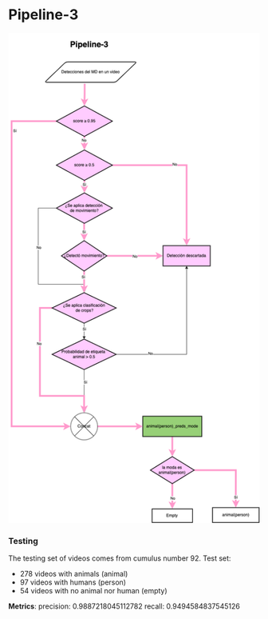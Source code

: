 # Pipeline-3

![](figs/Pipeline-3.drawio.png)

### Testing
The testing set of videos comes from cumulus number 92. 
Test set: 
- 278 videos with animals (animal)
- 97 videos with humans (person)
- 54 videos with no animal nor human (empty)


**Metrics**:
precision: 0.9887218045112782 
recall: 0.9494584837545126
